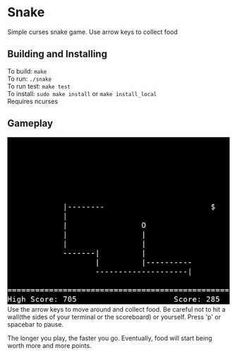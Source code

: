 # Snake
Simple curses snake game. Use arrow keys to collect food

## Building and Installing
To build: `make`  
To run: `./snake`  
To run test: `make test`  
To install: `sudo make install` or `make install_local`  
Requires ncurses  

## Gameplay
![](snake.png?raw=true)  
Use the arrow keys to move around and collect food. Be careful not to hit a wall(the sides of your terminal or the scoreboard) or yourself. Press 'p' or spacebar to pause.  

The longer you play, the faster you go. Eventually, food will start being worth more and more points.
